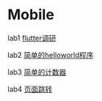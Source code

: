 # Mobile

lab1 [flutter调研](https://github.com/chh3/Mobile/tree/master/lab1)

lab2 [简单的helloworld程序](https://github.com/chh3/Mobile/tree/master/lab2)

lab3 [简单的计数器](https://github.com/chh3/Mobile/tree/master/lab3)

lab4 [页面跳转](https://github.com/chh3/Mobile/tree/master/lab4)

